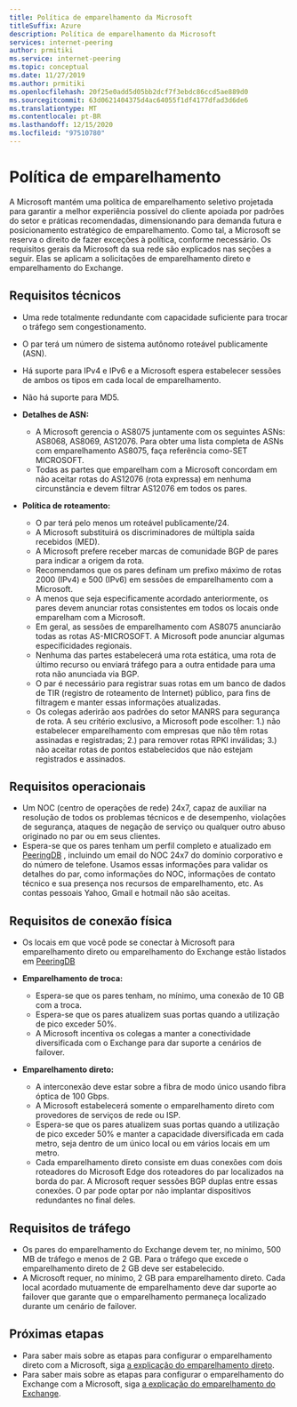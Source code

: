 ```yaml
---
title: Política de emparelhamento da Microsoft
titleSuffix: Azure
description: Política de emparelhamento da Microsoft
services: internet-peering
author: prmitiki
ms.service: internet-peering
ms.topic: conceptual
ms.date: 11/27/2019
ms.author: prmitiki
ms.openlocfilehash: 20f25e0add5d05bb2dcf7f3ebdc86ccd5ae889d0
ms.sourcegitcommit: 63d0621404375d4ac64055f1df4177dfad3d6de6
ms.translationtype: MT
ms.contentlocale: pt-BR
ms.lasthandoff: 12/15/2020
ms.locfileid: "97510780"
---
```

# <a name="peering-policy"></a>Política de emparelhamento
A Microsoft mantém uma política de emparelhamento seletivo projetada para garantir a melhor experiência possível do cliente apoiada por padrões do setor e práticas recomendadas, dimensionando para demanda futura e posicionamento estratégico de emparelhamento. Como tal, a Microsoft se reserva o direito de fazer exceções à política, conforme necessário. Os requisitos gerais da Microsoft da sua rede são explicados nas seções a seguir. Elas se aplicam a solicitações de emparelhamento direto e emparelhamento do Exchange. 

## <a name="technical-requirements"></a>Requisitos técnicos

* Uma rede totalmente redundante com capacidade suficiente para trocar o tráfego sem congestionamento.
* O par terá um número de sistema autônomo roteável publicamente (ASN).
* Há suporte para IPv4 e IPv6 e a Microsoft espera estabelecer sessões de ambos os tipos em cada local de emparelhamento.
* Não há suporte para MD5.
* **Detalhes de ASN:**

    * A Microsoft gerencia o AS8075 juntamente com os seguintes ASNs: AS8068, AS8069, AS12076. Para obter uma lista completa de ASNs com emparelhamento AS8075, faça referência como-SET MICROSOFT.
    * Todas as partes que emparelham com a Microsoft concordam em não aceitar rotas do AS12076 (rota expressa) em nenhuma circunstância e devem filtrar AS12076 em todos os pares.

* **Política de roteamento:**
    * O par terá pelo menos um roteável publicamente/24.
    * A Microsoft substituirá os discriminadores de múltipla saída recebidos (MED).
    * A Microsoft prefere receber marcas de comunidade BGP de pares para indicar a origem da rota.
    * Recomendamos que os pares definam um prefixo máximo de rotas 2000 (IPv4) e 500 (IPv6) em sessões de emparelhamento com a Microsoft.
    * A menos que seja especificamente acordado anteriormente, os pares devem anunciar rotas consistentes em todos os locais onde emparelham com a Microsoft.
    * Em geral, as sessões de emparelhamento com AS8075 anunciarão todas as rotas AS-MICROSOFT. A Microsoft pode anunciar algumas especificidades regionais.
    * Nenhuma das partes estabelecerá uma rota estática, uma rota de último recurso ou enviará tráfego para a outra entidade para uma rota não anunciada via BGP.
    * O par é necessário para registrar suas rotas em um banco de dados de TIR (registro de roteamento de Internet) público, para fins de filtragem e manter essas informações atualizadas.      
    * Os colegas aderirão aos padrões do setor MANRS para segurança de rota.  A seu critério exclusivo, a Microsoft pode escolher: 1.) não estabelecer emparelhamento com empresas que não têm rotas assinadas e registradas; 2.) para remover rotas RPKI inválidas; 3.) não aceitar rotas de pontos estabelecidos que não estejam registrados e assinados. 

## <a name="operational-requirements"></a>Requisitos operacionais
* Um NOC (centro de operações de rede) 24x7, capaz de auxiliar na resolução de todos os problemas técnicos e de desempenho, violações de segurança, ataques de negação de serviço ou qualquer outro abuso originado no par ou em seus clientes.
* Espera-se que os pares tenham um perfil completo e atualizado em [PeeringDB](https://www.peeringdb.com) , incluindo um email do NOC 24x7 do domínio corporativo e do número de telefone. Usamos essas informações para validar os detalhes do par, como informações do NOC, informações de contato técnico e sua presença nos recursos de emparelhamento, etc. As contas pessoais Yahoo, Gmail e hotmail não são aceitas.

## <a name="physical-connection-requirements"></a>Requisitos de conexão física
* Os locais em que você pode se conectar à Microsoft para emparelhamento direto ou emparelhamento do Exchange estão listados em [PeeringDB](https://www.peeringdb.com/net/694)

* **Emparelhamento de troca:**
    * Espera-se que os pares tenham, no mínimo, uma conexão de 10 GB com a troca.
    * Espera-se que os pares atualizem suas portas quando a utilização de pico exceder 50%.
    * A Microsoft incentiva os colegas a manter a conectividade diversificada com o Exchange para dar suporte a cenários de failover.

* **Emparelhamento direto:**
    * A interconexão deve estar sobre a fibra de modo único usando fibra óptica de 100 Gbps.
    * A Microsoft estabelecerá somente o emparelhamento direto com provedores de serviços de rede ou ISP.
    * Espera-se que os pares atualizem suas portas quando a utilização de pico exceder 50% e manter a capacidade diversificada em cada metro, seja dentro de um único local ou em vários locais em um metro.
    * Cada emparelhamento direto consiste em duas conexões com dois roteadores do Microsoft Edge dos roteadores do par localizados na borda do par. A Microsoft requer sessões BGP duplas entre essas conexões. O par pode optar por não implantar dispositivos redundantes no final deles.


## <a name="traffic-requirements"></a>Requisitos de tráfego

* Os pares do emparelhamento do Exchange devem ter, no mínimo, 500 MB de tráfego e menos de 2 GB. Para o tráfego que excede o emparelhamento direto de 2 GB deve ser estabelecido.
* A Microsoft requer, no mínimo, 2 GB para emparelhamento direto. Cada local acordado mutuamente de emparelhamento deve dar suporte ao failover que garante que o emparelhamento permaneça localizado durante um cenário de failover. 

## <a name="next-steps"></a>Próximas etapas

* Para saber mais sobre as etapas para configurar o emparelhamento direto com a Microsoft, siga [a explicação do emparelhamento direto](walkthrough-direct-all.md).
* Para saber mais sobre as etapas para configurar o emparelhamento do Exchange com a Microsoft, siga [a explicação do emparelhamento do Exchange](walkthrough-exchange-all.md).
